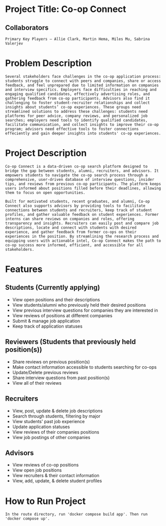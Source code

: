 # Project Title: Co-op Connect

## Collaborators
    Primary Key Players — Allie Clark, Martin Hema, Miles Mu, Sabrina Valerjev

# Problem Description
    Several stakeholders face challenges in the co-op application process: students struggle to connect with peers and companies, share or access feedback, and feel unprepared due to limited information on companies and interview specifics. Employers face difficulties in reaching and engaging qualified candidates, effectively advertising roles, and gathering feedback from co-op participants. Advisors also find it challenging to foster student-recruiter relationships and collect insights about students’ co-op experiences. These groups need streamlined solutions to address these challenges: students need platforms for peer advice, company reviews, and personalized job searches; employers need tools to identify qualified candidates, facilitate communication, and collect insights to improve their co-op program; advisors need effective tools to foster connections effeciently and gain deeper insights into students' co-op experiences.

# Project Description
    Co-op Connect is a data-driven co-op search platform designed to bridge the gap between students, alumni, recruiters, and advisors. It empowers students to navigate the co-op search process through a comprehensive, user-driven database of interview questions, insider tips, and reviews from previous co-op participants. The platform keeps users informed about positions filled before their deadlines, allowing them to focus on open opportunities.

    Built for motivated students, recent graduates, and alumni, Co-op Connect also supports advisors by providing tools to facilitate connections between students and recruiters, keep track of student profiles, and gather valuable feedback on student experiences. Former interns can share reviews on companies and roles, offering transparency and insights. Recruiters can easily post and compare job descriptions, locate and connect with students with desired experience, and gather feedback from former co-ops on their experiences in the position. By streamlining the research process and equipping users with actionable intel, Co-op Connect makes the path to co-op success more informed, efficient, and accessible for all stakeholders.

# Features

## Students (Currently applying)
 - View open positions and their descriptions
 - View students/alumni who previously held their desired positions
 - View previous interview questions for companies they are interested in
 - View reviews of positions at different companies
 - Submit & manage job application
 - Keep track of application statuses

## Reviewers (Students that previously held position(s))
 - Share reviews on previous position(s)
 - Make contact information accessible to students searching for co-ops
 - Update/Delete previous reviews
 - Share interview questions from past position(s)
 - View all of their reviews

## Recruiters
 - View, post, update & delete job descriptions
 - Search through students, filtering by major 
 - View students' past job experience
 - Update application statuses
 - View reviews of their companies positions
 - View job postings of other companies
 
## Advisors
 - View reviews of co-op positions
 - View open job positions
 - View recruiters & their contact information
 - View, add, update, & delete student profiles

# How to Run Project
    In the route directory, run 'docker compose build app'. Then run 'docker compose up'.

 
